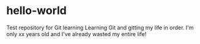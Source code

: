 # hello-world
Test repository for Git learning
Learning Git and gitting my life in order.
I'm only xx years old and I've already wasted my entire life!
